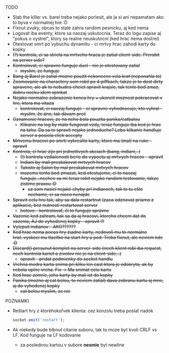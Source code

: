 TODO
* Slab the killer vs. barel treba nejako poriesit, ale ja si ani nepamatam ako to byva v normalnej hre :D
* Fixnut zvuky, obcas to stale zahra random pesnicku, aj ked nema
* Logovat iba eventy, ktore sa naozaj uskutocnia. Teraz do logu zapise aj "pokus o vystrel", ktory sa realne neuskutocni (ked hrac nema dostrel)
* Otestovat smrt po vybuchu dynamitu - ci mrtvy hrac zahodi karty do kopky
* ~~(?) kontrola, ci sa striela na mrtveho hraca je zatial client-side. Prerobit na server side?~~
* ~~Kontrolovat, ci spravne funguje duel - nie je otestovany zatial~~
    * ~~myslim, ze funguje~~
* ~~Bang aj Barel je zatial mozne pouzit nekonecne vela krat (neponahla to)~~
* ~~Zoomovanie na charactery som robil po 4 piffkach, takze je to dost dirty spravene, ale ak to nebudes chciet spravit krajsie, tak tento bod zmaz, dobru nocku idem spinkat~~
* ~~Nejake normalne zobrazenie konca hry + ukoncit moznost pokracovat v hre, ktora ma vitaza~~
    * ~~kontrolovat, ci naozaj funguje - ci spravne vyhodnocuje, kto vyhral - myslím, že áno, tak dávam preč~~
* ~~Oznamenie hracovi, ze na neho bola pouzita panika/catbalou~~
    * ~~Klikanie na log by malo fungovat vzdy, teraz funguje iba ked je hrac na tahu. Da sa to spravit nejako jednoducho? Lebo klikanie handluje server a posiela click accepty~~
* ~~Mrtvemu hracovi po smrti vykreslilo karty, ktore ma (mal) na ruke - opravit~~
* ~~Kontrola, ci hrac zije pri jednotlivych akciach (bang, indiani,..)~~
    * ~~(!) kontrola vzdialenosti berie do vypoctu aj mrtvych hracov - opravit~~
    * ~~Indiani by mali preskakovat mrtvych hracov~~
    * ~~Takisto aj Salon by mal preskakovat mrtvych hracov~~
    * ~~mozeme tento bod zmazat, ked otestujeme, ci to naozaj funguje...nechce sa mi teraz robit nejake random testovanie, takze zistime praxou :D~~
        * ~~uz som nasiel nejaké chyby pri indianoch, tak to tu ešte nechame, ci sa nieco nenajde~~
* ~~Spravit celu hru tak, aby sa dala restartnut (zaca odznova) priamo z aplikacie, bez nutnosti restartovat server~~
    * ~~hotovo - kontrolovať, či to funguje správne~~
* ~~Vazenie ked zahram, tak sa da aj hracovi, ktoreho chcem dat do vazenia, AJ do vyhodenej kopky - opravit !!!~~
* ~~Vylepsit indianov - AKO??????~~
* ~~Ked hrac nema pocas hry ziadne karty, nedovoli mu to normalne hrat..vyskoci mu tlacitko na start hry a pod. Treba fixnut, ale neviem kde :D~~
* ~~Discard() presunut komplet na server-side (nech klient robi iba request, nech kontrola kariet a zivotov nie je na client-side...)~~
    * ~~opravit - pridat podmienky do socket handlu~~
* ~~Vrchna modra karta snima pri kliku len cast ktora je odokryta, ak by nebola uplne vrcha. Fix -> Ma snimat celu kartu~~
* ~~Ked hrac zomrie, jeho karty by mali ist do kopky~~
* ~~Panika (mozno aj cat belou, to neviem zatial) dava zobranu kartu aj mne, aj do vyhodenej kopky~~
    * ~~cat belou myslim, ze nie~~

POZNAMKI
* Reštart hry z ktoréhokoľvek klienta: cez konzolu treba poslať riadok

    ```javascript
    socket.emit('restart');
    ```

* Ak niekedy bude blbnut citanie suboru, tak to moze byt kvoli CRLF vs LF. Kod funguje na LF kodovanie
  
    * za poslednou kartou v subore **nesmie** byt newline

